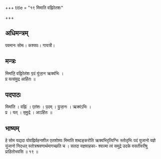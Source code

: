 +++
title = "१९ मिमाति वह्निरेतशः"

+++
## अधिमन्त्रम्
पवमानः सोमः। कश्यपः। गायत्री।

## मन्त्रः
मिमा॑ति॒ वह्नि॒रेत॑शः प॒दं यु॑जा॒न ऋक्व॑भिः ।  
प्र यत्स॑मु॒द्र आहि॑तः ॥

## पदपाठः
मिमा॑ति । वह्निः॑ । एत॑शः । प॒दम् । यु॒जा॒नः । ऋक्व॑ऽभिः ।  
प्र । यत् । स॒मु॒द्रे । आऽहि॑तः ॥

## भाष्यम्
हे सोम यद्यदा योवह्निर्वहनशील एतशोश्वः मिमाति शब्दङ्करोति ऋक्वभिरृत्विग्भिः स्तोतृभिः पदं युजानो यज्ञे युंजानो निदधत् स्तोत्रश्रवणार्थमागच्छति च । सतदा यज्ञवाहका- श्वात्मा त्वं समुद्रे उदके वसतीवरीषु प्राहितोभवसि ॥ १९ ॥